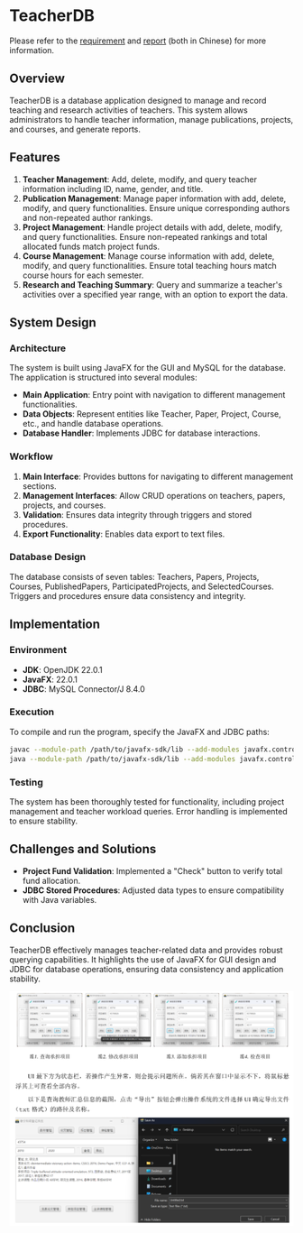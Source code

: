 # TeacherDB

Please refer to the [requirement](docs/requirement.pdf) and [report](docs/report.pdf) (both in Chinese) for more information.

## Overview

TeacherDB is a database application designed to manage and record teaching and research activities of teachers. This system allows administrators to handle teacher information, manage publications, projects, and courses, and generate reports.

## Features

1. **Teacher Management**: Add, delete, modify, and query teacher information including ID, name, gender, and title.
2. **Publication Management**: Manage paper information with add, delete, modify, and query functionalities. Ensure unique corresponding authors and non-repeated author rankings.
3. **Project Management**: Handle project details with add, delete, modify, and query functionalities. Ensure non-repeated rankings and total allocated funds match project funds.
4. **Course Management**: Manage course information with add, delete, modify, and query functionalities. Ensure total teaching hours match course hours for each semester.
5. **Research and Teaching Summary**: Query and summarize a teacher's activities over a specified year range, with an option to export the data.

## System Design

### Architecture

The system is built using JavaFX for the GUI and MySQL for the database. The application is structured into several modules:

- **Main Application**: Entry point with navigation to different management functionalities.
- **Data Objects**: Represent entities like Teacher, Paper, Project, Course, etc., and handle database operations.
- **Database Handler**: Implements JDBC for database interactions.

### Workflow

1. **Main Interface**: Provides buttons for navigating to different management sections.
2. **Management Interfaces**: Allow CRUD operations on teachers, papers, projects, and courses.
3. **Validation**: Ensures data integrity through triggers and stored procedures.
4. **Export Functionality**: Enables data export to text files.

### Database Design

The database consists of seven tables: Teachers, Papers, Projects, Courses, PublishedPapers, ParticipatedProjects, and SelectedCourses. Triggers and procedures ensure data consistency and integrity.

## Implementation

### Environment

- **JDK**: OpenJDK 22.0.1
- **JavaFX**: 22.0.1
- **JDBC**: MySQL Connector/J 8.4.0

### Execution

To compile and run the program, specify the JavaFX and JDBC paths:

```bash
javac --module-path /path/to/javafx-sdk/lib --add-modules javafx.controls Main.java
java --module-path /path/to/javafx-sdk/lib --add-modules javafx.controls -cp ".;/path/to/mysql-connector-j-8.4.0.jar" Main
```

### Testing

The system has been thoroughly tested for functionality, including project management and teacher workload queries. Error handling is implemented to ensure stability.

## Challenges and Solutions

- **Project Fund Validation**: Implemented a "Check" button to verify total fund allocation.
- **JDBC Stored Procedures**: Adjusted data types to ensure compatibility with Java variables.

## Conclusion

TeacherDB effectively manages teacher-related data and provides robust querying capabilities. It highlights the use of JavaFX for GUI design and JDBC for database operations, ensuring data consistency and application stability.

![demo](docs/demo.png)
